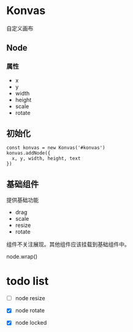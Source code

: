 # Konvas

自定义画布

## Node

### 属性

* x
* y
* width
* height
* scale
* rotate

## 初始化

```
const konvas = new Konvas('#konvas')
konvas.addNode({
  x, y, width, height, text
})
```

## 基础组件

提供基础功能

* drag
* scale
* resize
* rotate

组件不关注展现。其他组件应该挂载到基础组件中。

node.wrap()

# todo list

-  [ ] node resize
-  [x] node rotate
-  [x] node locked


